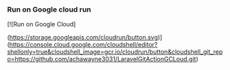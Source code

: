 

### Run on Google cloud run

[![Run on Google Cloud]

(https://storage.googleapis.com/cloudrun/button.svg)](https://console.cloud.google.com/cloudshell/editor?shellonly=true&cloudshell_image=gcr.io/cloudrun/button&cloudshell_git_repo=https://github.com/achawayne3031/LaravelGitActionGCLoud.git)